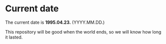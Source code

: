 # Current date

The current date is **1995.04.23.** (YYYY.MM.DD.)

This repository will be good when the world ends, so we will know how long it lasted.